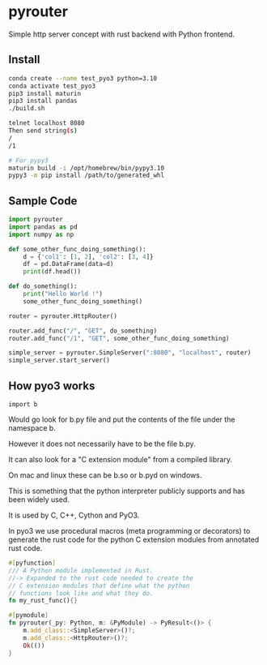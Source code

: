 # pyrouter

Simple http server concept with rust backend with Python frontend.

## Install

```bash
conda create --name test_pyo3 python=3.10
conda activate test_pyo3
pip3 install maturin
pip3 install pandas
./build.sh

telnet localhost 8080
Then send string(s)
/
/1
```

```bash
# For pypy3
maturin build -i /opt/homebrew/bin/pypy3.10
pypy3 -m pip install /path/to/generated_whl
```

## Sample Code
```python
import pyrouter
import pandas as pd
import numpy as np

def some_other_func_doing_something():
    d = {'col1': [1, 2], 'col2': [3, 4]}
    df = pd.DataFrame(data=d)
    print(df.head())

def do_something():
    print("Hello World !")
    some_other_func_doing_something()

router = pyrouter.HttpRouter()

router.add_func("/", "GET", do_something)
router.add_func("/1", "GET", some_other_func_doing_something)

simple_server = pyrouter.SimpleServer(":8080", "localhost", router)
simple_server.start_server()
```

## How pyo3 works

```python3
import b
```

Would go look for b.py file and put the contents of the file under the namespace b.

However it does not necessarily have to be the file b.py.

It can also look for a "C extension module" from a compiled library.

On mac and linux these can be b.so or b.pyd on windows.

This is something that the python interpreter publicly supports and has been widely used.

It is used by C, C++, Cython and PyO3.

In pyo3 we use procedural macros (meta programming or decorators) to generate the rust code
for the python C extension modules from annotated rust code.

```rust
#[pyfunction]
/// A Python module implemented in Rust.
//-> Expanded to the rust code needed to create the 
// C extension modules that define what the python 
// functions look like and what they do.
fn my_rust_func(){} 

#[pymodule]
fn pyrouter(_py: Python, m: &PyModule) -> PyResult<()> {
    m.add_class::<SimpleServer>()?;
    m.add_class::<HttpRouter>()?;
    Ok(())
}
```
